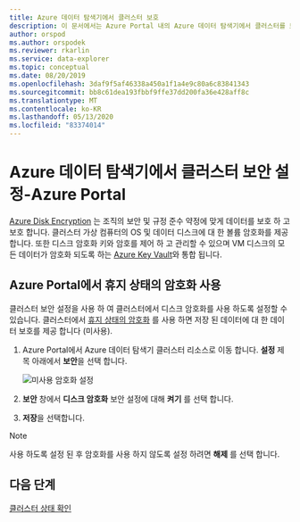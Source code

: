 ```yaml
---
title: Azure 데이터 탐색기에서 클러스터 보호
description: 이 문서에서는 Azure Portal 내의 Azure 데이터 탐색기에서 클러스터를 보호 하는 방법을 설명 합니다.
author: orspod
ms.author: orspodek
ms.reviewer: rkarlin
ms.service: data-explorer
ms.topic: conceptual
ms.date: 08/20/2019
ms.openlocfilehash: 3daf9f5af46338a450a1f1a4e9c80a6c83841343
ms.sourcegitcommit: bb8c61dea193fbbf9ffe37dd200fa36e428aff8c
ms.translationtype: MT
ms.contentlocale: ko-KR
ms.lasthandoff: 05/13/2020
ms.locfileid: "83374014"
---
```

# <a name="secure-your-cluster-in-azure-data-explorer---azure-portal"></a>Azure 데이터 탐색기에서 클러스터 보안 설정-Azure Portal

[Azure Disk Encryption](/azure/security/azure-security-disk-encryption-overview) 는 조직의 보안 및 규정 준수 약정에 맞게 데이터를 보호 하 고 보호 합니다. 클러스터 가상 컴퓨터의 OS 및 데이터 디스크에 대 한 볼륨 암호화를 제공 합니다. 또한 디스크 암호화 키와 암호를 제어 하 고 관리할 수 있으며 VM 디스크의 모든 데이터가 암호화 되도록 하는 [Azure Key Vault](/azure/key-vault/)와 통합 됩니다. 
  
## <a name="enable-encryption-at-rest-in-the-azure-portal"></a>Azure Portal에서 휴지 상태의 암호화 사용
  
클러스터 보안 설정을 사용 하 여 클러스터에서 디스크 암호화를 사용 하도록 설정할 수 있습니다. 클러스터에서 [휴지 상태의 암호화](/azure/security/fundamentals/encryption-atrest) 를 사용 하면 저장 된 데이터에 대 한 데이터 보호를 제공 합니다 (미사용). 

1. Azure Portal에서 Azure 데이터 탐색기 클러스터 리소스로 이동 합니다. **설정** 제목 아래에서 **보안**을 선택 합니다. 

    ![미사용 암호화 설정](media/manage-cluster-security/security-encryption-at-rest.png)

1. **보안** 창에서 **디스크 암호화** 보안 설정에 대해 **켜기** 를 선택 합니다. 

1. **저장**을 선택합니다.
 
> [!NOTE]
> 사용 하도록 설정 된 후 암호화를 사용 하지 않도록 설정 하려면 **해제** 를 선택 합니다.

## <a name="next-steps"></a>다음 단계

[클러스터 상태 확인](check-cluster-health.md)
